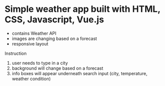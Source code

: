 # Simple weather app built with HTML, CSS, Javascript, Vue.js

- contains Weather API
- images are changing based on a forecast
- responsive layout

Instruction
1. user needs to type in a city
2. background will change based on a forecast
3. info boxes will appear underneath search input (city, temperature, weather condition)
 
